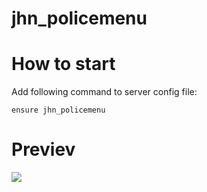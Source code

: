 # jhn_policemenu
<h1>How to start</h1>
Add following command to server config file:<br>

```ensure jhn_policemenu```
<h1>Previev</h1>
<img src="https://i.imgur.com/gQrUKXt.png">
